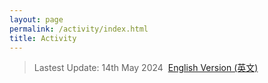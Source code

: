 ```yaml
---
layout: page
permalink: /activity/index.html
title: Activity
---
```


> Lastest Update: 14th May 2024&nbsp;  [English Version (英文)](https://yapengf.com/activity/)


